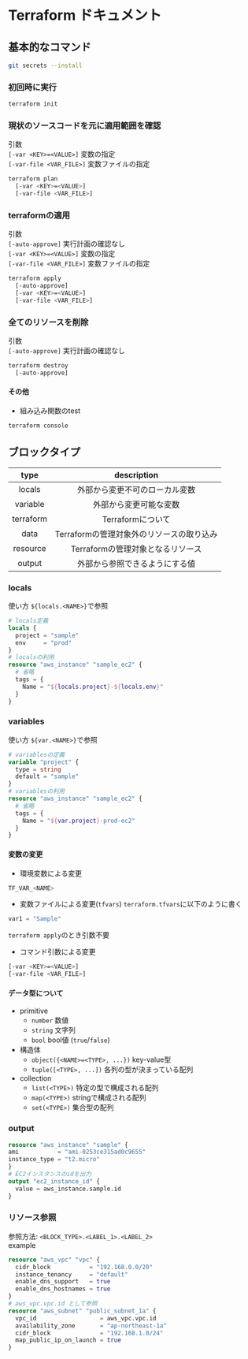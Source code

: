 # Terraform ドキュメント

## 基本的なコマンド
```zsh
git secrets --install
```
### 初回時に実行
```zsh
terraform init
```
### 現状のソースコードを元に適用範囲を確認
引数  
`[-var <KEY>=<VALUE>]` 変数の指定  
`[-var-file <VAR_FILE>]` 変数ファイルの指定
```zsh
terraform plan
  [-var <KEY>=<VALUE>]
  [-var-file <VAR_FILE>]
```
### terraformの適用
引数  
`[-auto-approve]` 実行計画の確認なし  
`[-var <KEY>=<VALUE>]` 変数の指定  
`[-var-file <VAR_FILE>]` 変数ファイルの指定
```zsh
terraform apply
  [-auto-approve]
  [-var <KEY>=<VALUE>]
  [-var-file <VAR_FILE>]
```
### 全てのリソースを削除
引数  
`[-auto-approve]` 実行計画の確認なし
```zsh
terraform destroy
  [-auto-approve]
```
#### その他
- 組み込み関数のtest
```zsh
terraform console
```
## ブロックタイプ
|   type    |        description        |
|:---------:|:-------------------------:|
|  locals   |      外部から変更不可のローカル変数      |
| variable  |        外部から変更可能な変数        |
| terraform |       Terraformについて       |
|   data    | Terraformの管理対象外のリソースの取り込み |
| resource  |   Terraformの管理対象となるリソース   | 
|  output   |      外部から参照できるようにする値      |

### locals
使い方 `${locals.<NAME>}`で参照
```terraform
# locals定義
locals {
  project = "sample"
  env     = "prod"
}
# localsの利用
resource "aws_instance" "sample_ec2" {
  # 省略
  tags = {
    Name = "${locals.project}-${locals.env}"
  }
}
```

### variables
使い方 `${var.<NAME>}`で参照
```terraform
# variablesの定義
variable "project" {
  type = string
  default = "sample"
}
# variablesの利用
resource "aws_instance" "sample_ec2" {
  # 省略
  tags = {
    Name = "${var.project}-prod-ec2"
  }
}
```
#### 変数の変更
- 環境変数による変更
```zsh
TF_VAR_<NAME> 
```
- 変数ファイルによる変更(`tfvars`)
`terraform.tfvars`に以下のように書く
```terraform
var1 = "Sample"
```
`terraform apply`のとき引数不要
- コマンド引数による変更
```zsh
[-var <KEY>=<VALUE>]
[-var-file <VAR_FILE>]
```
#### データ型について
- primitive
  - `number` 数値
  - `string` 文字列
  - `bool`   bool値 (`true`/`false`)
- 構造体
  - `object({<NAME>=<TYPE>, ...})` key-value型
  - `tuple([<TYPE>, ...])` 各列の型が決まっている配列
- collection
  - `list(<TYPE>)` 特定の型で構成される配列
  - `map(<TYPE>)` stringで構成される配列
  - `set(<TYPE>)` 集合型の配列
### output
```terraform
resource "aws_instance" "sample" {
ami           = "ami-0253ce315ad0c9655"
instance_type = "t2.micro"
}
# EC2インスタンスのidを出力
output "ec2_instance_id" {
  value = aws_instance.sample.id
}
```
### リソース参照
参照方法: `<BLOCK_TYPE>.<LABEL_1>.<LABEL_2>`  
example  
```terraform
resource "aws_vpc" "vpc" {
  cidr_block           = "192.168.0.0/20"
  instance_tenancy     = "default"
  enable_dns_support   = true
  enable_dns_hostnames = true
}
# aws_vpc.vpc.id として参照
resource "aws_subnet" "public_subnet_1a" {
  vpc_id                  = aws_vpc.vpc.id
  availability_zone       = "ap-northeast-1a"
  cidr_block              = "192.168.1.0/24"
  map_public_ip_on_launch = true
}
```